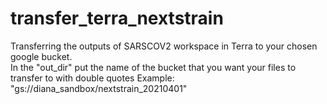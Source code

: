 # transfer_terra_nextstrain
Transferring the outputs of SARSCOV2 workspace in Terra to your chosen google bucket.  
In the "out_dir" put the name of the bucket that you want your files to transfer to with double quotes
Example: "gs://diana_sandbox/nextstrain_20210401"

